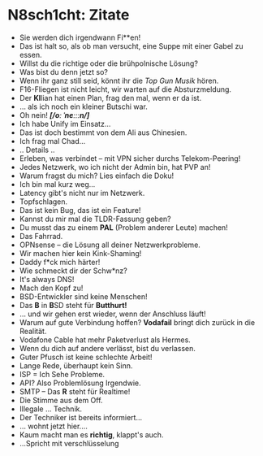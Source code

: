 # N8sch1cht: Zitate

- Sie werden dich irgendwann Fi**en!
- Das ist halt so, als ob man versucht, eine Suppe mit einer Gabel zu essen.
- Willst du die richtige oder die brühpolnische Lösung?
- Was bist du denn jetzt so?
- Wenn ihr ganz still seid, könnt ihr die *Top Gun Musik* hören.
- F16-Fliegen ist nicht leicht, wir warten auf die Absturzmeldung.
- Der **KI**lian hat einen Plan, frag den mal, wenn er da ist.
- ... als ich noch ein kleiner Butschi war.
- Oh nein! ***[/oː ˈneːːːn/]***
- Ich habe Unify im Einsatz...
- Das ist doch bestimmt von dem Ali aus Chinesien.
- Ich frag mal Chad...
- .. Details ..
- Erleben, was verbindet – mit VPN sicher durchs Telekom-Peering!
- Jedes Netzwerk, wo ich nicht der Admin bin, hat PVP an!
- Warum fragst du mich? Lies einfach die Doku!
- Ich bin mal kurz weg...
- Latency gibt's nicht nur im Netzwerk.
- Topfschlagen.
- Das ist kein Bug, das ist ein Feature!
- Kannst du mir mal die TLDR-Fassung geben?
- Du musst das zu einem **PAL** (Problem anderer Leute) machen!
- Das Fahrrad.
- OPNsense – die Lösung all deiner Netzwerkprobleme.
- Wir machen hier kein Kink-Shaming!
- Daddy f*ck mich härter! 
- Wie schmeckt dir der Schw*nz?
- It's always DNS!
- Mach den Kopf zu!
- BSD-Entwickler sind keine Menschen!
- Das **B** in **B**SD steht für **Butthurt!**
- ... und wir gehen erst wieder, wenn der Anschluss läuft!
- Warum auf gute Verbindung hoffen? **Vodafail** bringt dich zurück in die Realität.
- Vodafone Cable hat mehr Paketverlust als Hermes.
- Wenn du dich auf andere verlässt, bist du verlassen.
- Guter Pfusch ist keine schlechte Arbeit!
- Lange Rede, überhaupt kein Sinn.
- ISP = Ich Sehe Probleme.
- API? Also Problemlösung Irgendwie.
- SMTP – Das **R** steht für Realtime!
- Die Stimme aus dem Off.
- Illegale ... Technik.
- Der Techniker ist bereits informiert...
- ... wohnt jetzt hier....
- Kaum macht man es **richtig**, klappt's auch.
- ...Spricht mit verschlüsselung
